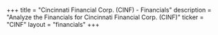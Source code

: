 +++
title = "Cincinnati Financial Corp. (CINF) - Financials"
description = "Analyze the Financials for Cincinnati Financial Corp. (CINF)"
ticker = "CINF"
layout = "financials"
+++

